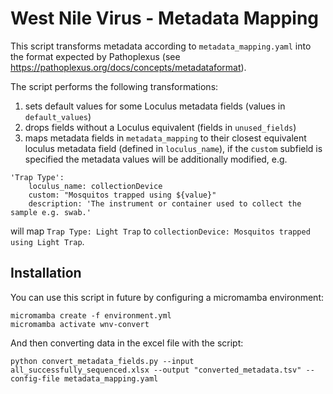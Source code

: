 # West Nile Virus - Metadata Mapping

This script transforms metadata according to `metadata_mapping.yaml` into the format expected by Pathoplexus (see https://pathoplexus.org/docs/concepts/metadataformat).

The script performs the following transformations:

1. sets default values for some Loculus metadata fields (values in `default_values`)
2. drops fields without a Loculus equivalent (fields in `unused_fields`)
3. maps metadata fields in `metadata_mapping` to their closest equivalent loculus metadata field (defined in `loculus_name`), if the `custom` subfield is specified the metadata values will be additionally modified, e.g.

```
'Trap Type':
    loculus_name: collectionDevice
    custom: "Mosquitos trapped using ${value}"
    description: 'The instrument or container used to collect the sample e.g. swab.'
```

will map `Trap Type: Light Trap` to `collectionDevice: Mosquitos trapped using Light Trap`.

## Installation

You can use this script in future by configuring a micromamba environment:

```
micromamba create -f environment.yml
micromamba activate wnv-convert
```

And then converting data in the excel file with the script:

```
python convert_metadata_fields.py --input all_successfully_sequenced.xlsx --output "converted_metadata.tsv" --config-file metadata_mapping.yaml
```
